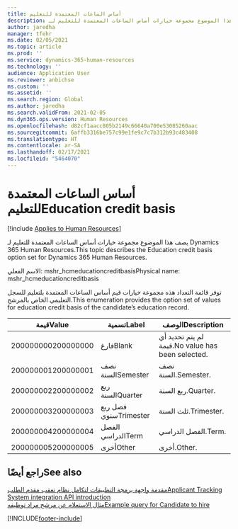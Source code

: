 ```yaml
---
title: أساس الساعات المعتمدة للتعليم
description: يصف هذا الموضوع مجموعة خيارات أساس الساعات المعتمدة للتعليم لـ Dynamics 365 Human Resources.
author: jaredha
manager: tfehr
ms.date: 02/05/2021
ms.topic: article
ms.prod: ''
ms.service: dynamics-365-human-resources
ms.technology: ''
audience: Application User
ms.reviewer: anbichse
ms.custom: ''
ms.assetid: ''
ms.search.region: Global
ms.author: jaredha
ms.search.validFrom: 2021-02-05
ms.dyn365.ops.version: Human Resources
ms.openlocfilehash: d82cf1aacc805b2149c66640a700e53085260aac
ms.sourcegitcommit: 6affb3316be757c99e1fe9c7c7b312b93c483408
ms.translationtype: HT
ms.contentlocale: ar-SA
ms.lasthandoff: 02/17/2021
ms.locfileid: "5464070"
---
```

# <a name="education-credit-basis"></a><span data-ttu-id="a9887-103">أساس الساعات المعتمدة للتعليم</span><span class="sxs-lookup"><span data-stu-id="a9887-103">Education credit basis</span></span>

[!include [Applies to Human Resources](../includes/applies-to-hr.md)]

<span data-ttu-id="a9887-104">يصف هذا الموضوع مجموعة خيارات أساس الساعات المعتمدة للتعليم لـ Dynamics 365 Human Resources.</span><span class="sxs-lookup"><span data-stu-id="a9887-104">This topic describes the Education credit basis option set for Dynamics 365 Human Resources.</span></span>

<span data-ttu-id="a9887-105">الاسم الفعلي: mshr_hcmeducationcreditbasis</span><span class="sxs-lookup"><span data-stu-id="a9887-105">Physical name: mshr_hcmeducationcreditbasis</span></span>

<span data-ttu-id="a9887-106">توفر قائمة التعداد هذه مجموعة خيارات قيم أساس الساعات المعتمدة بلتعليم للسجل التعليمي الخاص بالمرشح.</span><span class="sxs-lookup"><span data-stu-id="a9887-106">This enumeration provides the option set of values for education credit basis of the candidate’s education record.</span></span>

| <span data-ttu-id="a9887-107">قيمة</span><span class="sxs-lookup"><span data-stu-id="a9887-107">Value</span></span> | <span data-ttu-id="a9887-108">تسمية</span><span class="sxs-lookup"><span data-stu-id="a9887-108">Label</span></span> | <span data-ttu-id="a9887-109">الوصف</span><span class="sxs-lookup"><span data-stu-id="a9887-109">Description</span></span> |
| --- | --- | --- |
| <span data-ttu-id="a9887-110">200000000</span><span class="sxs-lookup"><span data-stu-id="a9887-110">200000000</span></span> | <span data-ttu-id="a9887-111">فارغ</span><span class="sxs-lookup"><span data-stu-id="a9887-111">Blank</span></span> | <span data-ttu-id="a9887-112">لم يتم تحديد أي قيمة.</span><span class="sxs-lookup"><span data-stu-id="a9887-112">No value has been selected.</span></span> |
| <span data-ttu-id="a9887-113">200000001</span><span class="sxs-lookup"><span data-stu-id="a9887-113">200000001</span></span> | <span data-ttu-id="a9887-114">نصف السنة</span><span class="sxs-lookup"><span data-stu-id="a9887-114">Semester</span></span> | <span data-ttu-id="a9887-115">نصف السنة.</span><span class="sxs-lookup"><span data-stu-id="a9887-115">Semester.</span></span> |
| <span data-ttu-id="a9887-116">200000002</span><span class="sxs-lookup"><span data-stu-id="a9887-116">200000002</span></span> | <span data-ttu-id="a9887-117">ربع السنة</span><span class="sxs-lookup"><span data-stu-id="a9887-117">Quarter</span></span> | <span data-ttu-id="a9887-118">ربع السنة.</span><span class="sxs-lookup"><span data-stu-id="a9887-118">Quarter.</span></span> |
| <span data-ttu-id="a9887-119">200000003</span><span class="sxs-lookup"><span data-stu-id="a9887-119">200000003</span></span> | <span data-ttu-id="a9887-120">فصل ربع سنوي</span><span class="sxs-lookup"><span data-stu-id="a9887-120">Trimester</span></span> | <span data-ttu-id="a9887-121">ثلث السنة.</span><span class="sxs-lookup"><span data-stu-id="a9887-121">Trimester.</span></span> |
| <span data-ttu-id="a9887-122">200000004</span><span class="sxs-lookup"><span data-stu-id="a9887-122">200000004</span></span> | <span data-ttu-id="a9887-123">الفصل الدراسي</span><span class="sxs-lookup"><span data-stu-id="a9887-123">Term</span></span> | <span data-ttu-id="a9887-124">الفصل الدراسي.</span><span class="sxs-lookup"><span data-stu-id="a9887-124">Term.</span></span> |
| <span data-ttu-id="a9887-125">200000005</span><span class="sxs-lookup"><span data-stu-id="a9887-125">200000005</span></span> | <span data-ttu-id="a9887-126">أخرى</span><span class="sxs-lookup"><span data-stu-id="a9887-126">Other</span></span> | <span data-ttu-id="a9887-127">أخرى.</span><span class="sxs-lookup"><span data-stu-id="a9887-127">Other.</span></span> |

## <a name="see-also"></a><span data-ttu-id="a9887-128">راجع أيضًا</span><span class="sxs-lookup"><span data-stu-id="a9887-128">See also</span></span>

[<span data-ttu-id="a9887-129">مقدمة واجهة برمجة التطبيقات لتكامل نظام تعقب مقدم الطلب</span><span class="sxs-lookup"><span data-stu-id="a9887-129">Applicant Tracking System integration API introduction</span></span>](hr-admin-integration-ats-api-introduction.md)<br>
[<span data-ttu-id="a9887-130">مثال الاستعلام عن مرشح مراد توظيفه</span><span class="sxs-lookup"><span data-stu-id="a9887-130">Example query for Candidate to hire</span></span>](hr-admin-integration-ats-api-candidate-to-hire-example-query.md)



[!INCLUDE[footer-include](../includes/footer-banner.md)]